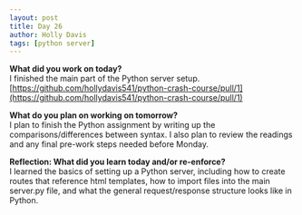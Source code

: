 ```yaml
---
layout: post
title: Day 26
author: Holly Davis
tags: [python server]
---
```


**What did you work on today?**  
I finished the main part of the Python server setup.  
[https://github.com/hollydavis541/python-crash-course/pull/1](https://github.com/hollydavis541/python-crash-course/pull/1)

**What do you plan on working on tomorrow?**  
I plan to finish the Python assignment by writing up the comparisons/differences between syntax. I also plan to review the readings and any final pre-work steps needed before Monday.

**Reflection: What did you learn today and/or re-enforce?**  
I learned the basics of setting up a Python server, including how to create routes that reference html templates, how to import files into the main server.py file, and what the general request/response structure looks like in Python.